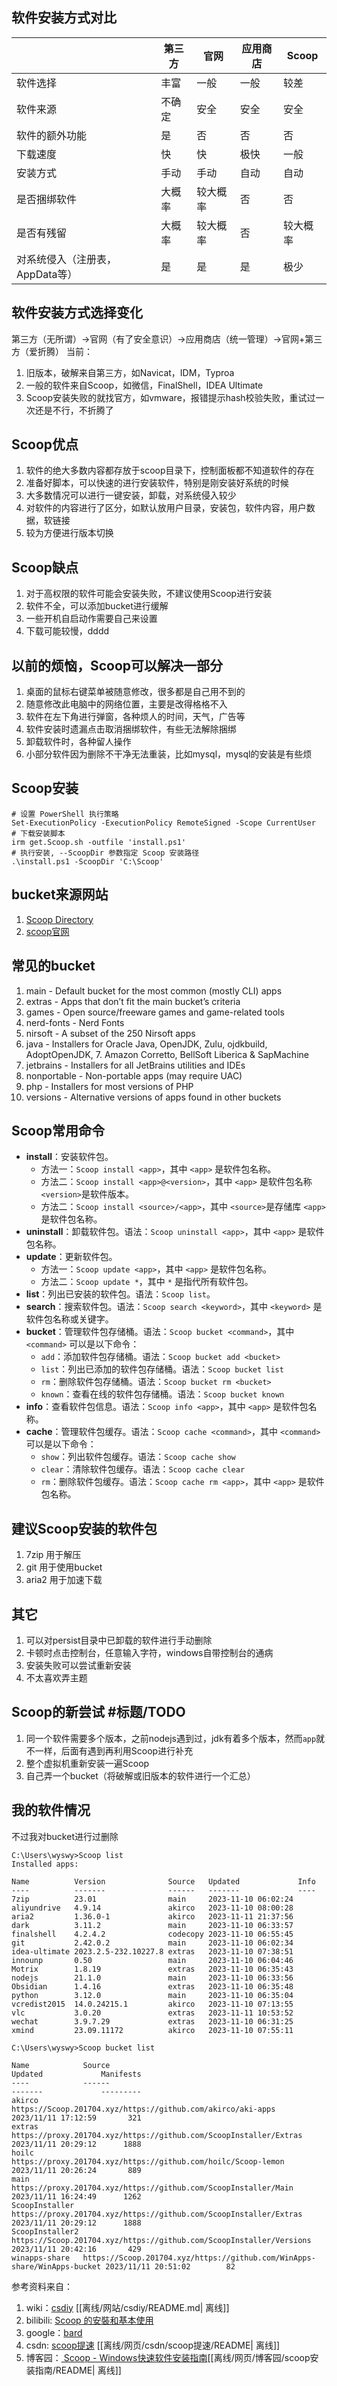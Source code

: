 ## 软件安装方式对比
|                        | 第三方 | 官网   | 应用商店 | Scoop |
|------------------------|-----|------|------|-------|
| 软件选择                   | 丰富  | 一般   | 一般   | 较差    |
| 软件来源                   | 不确定 | 安全   | 安全   | 安全    |
| 软件的额外功能                | 是   | 否    | 否    | 否     |
| 下载速度                   | 快   | 快    | 极快   | 一般    |
| 安装方式                   | 手动  | 手动   | 自动   | 自动    |
| 是否捆绑软件                 | 大概率 | 较大概率 | 否    | 否     |
| 是否有残留                  | 大概率 | 较大概率 | 否    | 较大概率  |
| 对系统侵入（注册表，AppData等） | 是   | 是    | 是    | 极少    |

## 软件安装方式选择变化
第三方（无所谓）->官网（有了安全意识）->应用商店（统一管理）->官网+第三方（爱折腾）
当前：
1. 旧版本，破解来自第三方，如Navicat，IDM，Typroa
2. 一般的软件来自Scoop，如微信，FinalShell，IDEA Ultimate
3. Scoop安装失败的就找官方，如vmware，报错提示hash校验失败，重试过一次还是不行，不折腾了

## Scoop优点
1. 软件的绝大多数内容都存放于scoop目录下，控制面板都不知道软件的存在
2. 准备好脚本，可以快速的进行安装软件，特别是刚安装好系统的时候
3. 大多数情况可以进行一键安装，卸载，对系统侵入较少
4. 对软件的内容进行了区分，如默认放用户目录，安装包，软件内容，用户数据，软链接
5. 较为方便进行版本切换

## Scoop缺点
1. 对于高权限的软件可能会安装失败，不建议使用Scoop进行安装
2. 软件不全，可以添加bucket进行缓解
3. 一些开机自启动作需要自己来设置
4. 下载可能较慢，dddd

## 以前的烦恼，Scoop可以解决一部分
1. 桌面的鼠标右键菜单被随意修改，很多都是自己用不到的
2. 随意修改此电脑中的网络位置，主要是改得格格不入
3. 软件在左下角进行弹窗，各种烦人的时间，天气，广告等
4. 软件安装时遗漏点击取消捆绑软件，有些无法解除捆绑
5. 卸载软件时，各种留人操作
6. 小部分软件因为删除不干净无法重装，比如mysql，mysql的安装是有些烦

## Scoop安装
````
# 设置 PowerShell 执行策略
Set-ExecutionPolicy -ExecutionPolicy RemoteSigned -Scope CurrentUser
# 下载安装脚本
irm get.Scoop.sh -outfile 'install.ps1'
# 执行安装, --ScoopDir 参数指定 Scoop 安装路径
.\install.ps1 -ScoopDir 'C:\Scoop'
````

## bucket来源网站
1.  [Scoop Directory](https://rasa.github.io/scoop-directory/search)
2.  [scoop官网](https://Scoop.sh/)

## 常见的bucket
1. main - Default bucket for the most common (mostly CLI) apps
2. extras - Apps that don’t fit the main bucket’s criteria
3. games - Open source/freeware games and game-related tools
4. nerd-fonts - Nerd Fonts
5. nirsoft - A subset of the 250 Nirsoft apps
6. java - Installers for Oracle Java, OpenJDK, Zulu, ojdkbuild, AdoptOpenJDK, 7. Amazon Corretto, BellSoft Liberica & SapMachine
7. jetbrains - Installers for all JetBrains utilities and IDEs
8. nonportable - Non-portable apps (may require UAC)
9. php - Installers for most versions of PHP
10. versions - Alternative versions of apps found in other buckets

## Scoop常用命令
* **install**：安装软件包。
    * 方法一：`Scoop install <app>`，其中 `<app>` 是软件包名称。
    * 方法二：`Scoop install <app>@<version>`，其中 `<app>` 是软件包名称 `<version>`是软件版本。
    * 方法二：`Scoop install <source>/<app>`，其中 `<source>`是存储库 `<app>` 是软件包名称。
* **uninstall**：卸载软件包。语法：`Scoop uninstall <app>`，其中 `<app>` 是软件包名称。
* **update**：更新软件包。
    * 方法一：`Scoop update <app>`，其中 `<app>` 是软件包名称。
    * 方法二：`Scoop update *`，其中 `*` 是指代所有软件包。
* **list**：列出已安装的软件包。语法：`Scoop list`。
* **search**：搜索软件包。语法：`Scoop search <keyword>`，其中 `<keyword>` 是软件包名称或关键字。
* **bucket**：管理软件包存储桶。语法：`Scoop bucket <command>`，其中 `<command>` 可以是以下命令：
    * `add`：添加软件包存储桶。语法：`Scoop bucket add <bucket>`
    * `list`：列出已添加的软件包存储桶。语法：`Scoop bucket list`
    * `rm`：删除软件包存储桶。语法：`Scoop bucket rm <bucket>`
    * `known`：查看在线的软件包存储桶。语法：`Scoop bucket known`
* **info**：查看软件包信息。语法：`Scoop info <app>`，其中 `<app>` 是软件包名称。
* **cache**：管理软件包缓存。语法：`Scoop cache <command>`，其中 `<command>` 可以是以下命令：
    * `show`：列出软件包缓存。语法：`Scoop cache show`
    * `clear`：清除软件包缓存。语法：`Scoop cache clear`
    * `rm`：删除软件包缓存。语法：`Scoop cache rm <app>`，其中 `<app>` 是软件包名称。

## 建议Scoop安装的软件包
1. 7zip 用于解压
2. git 用于使用bucket
3. aria2 用于加速下载

## 其它
1. 可以对persist目录中已卸载的软件进行手动删除
2. 卡顿时点击控制台，任意输入字符，windows自带控制台的通病
3. 安装失败可以尝试重新安装
4. 不太喜欢弄主题

## Scoop的新尝试 #标题/TODO
1. 同一个软件需要多个版本，之前nodejs遇到过，jdk有着多个版本，然而`app`就不一样，后面有遇到再利用Scoop进行补充
2. 整个虚拟机重新安装一遍Scoop
3. 自己弄一个bucket（将破解或旧版本的软件进行一个汇总）


## 我的软件情况
不过我对bucket进行过删除
````
C:\Users\wyswy>Scoop list
Installed apps:

Name          Version              Source   Updated             Info
----          -------              ------   -------             ----
7zip          23.01                main     2023-11-10 06:02:24
aliyundrive   4.9.14               akirco   2023-11-10 08:00:28
aria2         1.36.0-1             akirco   2023-11-11 21:37:56
dark          3.11.2               main     2023-11-10 06:33:57
finalshell    4.2.4.2              codecopy 2023-11-10 06:55:45
git           2.42.0.2             main     2023-11-10 06:02:34
idea-ultimate 2023.2.5-232.10227.8 extras   2023-11-10 07:38:51
innounp       0.50                 main     2023-11-10 06:04:46
Motrix        1.8.19               extras   2023-11-10 06:35:43
nodejs        21.1.0               main     2023-11-10 06:33:56
Obsidian      1.4.16               extras   2023-11-10 06:35:48
python        3.12.0               main     2023-11-10 06:35:04
vcredist2015  14.0.24215.1         akirco   2023-11-10 07:13:55
vlc           3.0.20               extras   2023-11-11 10:53:52
wechat        3.9.7.29             extras   2023-11-10 06:31:25
xmind         23.09.11172          akirco   2023-11-10 07:55:11

C:\Users\wyswy>Scoop bucket list

Name            Source                                                                   Updated             Manifests
----            ------                                                                   -------             ---------
akirco          https://Scoop.201704.xyz/https://github.com/akirco/aki-apps              2023/11/11 17:12:59       321
extras          https://proxy.201704.xyz/https://github.com/ScoopInstaller/Extras        2023/11/11 20:29:12      1888
hoilc           https://proxy.201704.xyz/https://github.com/hoilc/Scoop-lemon            2023/11/11 20:26:24       889
main            https://proxy.201704.xyz/https://github.com/ScoopInstaller/Main          2023/11/11 16:24:49      1262
ScoopInstaller  https://proxy.201704.xyz/https://github.com/ScoopInstaller/Extras        2023/11/11 20:29:12      1888
ScoopInstaller2 https://Scoop.201704.xyz/https://github.com/ScoopInstaller/Versions      2023/11/11 20:42:16       429
winapps-share   https://Scoop.201704.xyz/https://github.com/WinApps-share/WinApps-bucket 2023/11/11 20:51:02        82
````

参考资料来自：
1. wiki：[csdiy](https://csdiy.wiki/%E5%BF%85%E5%AD%A6%E5%B7%A5%E5%85%B7/Scoop/ ) [[离线/网站/csdiy/README.md| 离线]]
2. bilibili: [ Scoop 的安裝和基本使用](https://www.bilibili.com/video/BV1dY411G7cT)
3. google：[bard](https://bard.google.com/)
4. csdn: [ scoop提速](https://blog.csdn.net/weixin_42250302/article/details/124733053) [[离线/网页/csdn/scoop提速/README| 离线]]
5. 博客园：[ Scoop - Windows快速软件安装指南](https://www.cnblogs.com/sleepyocean/p/17017084.html)[[离线/网页/博客园/scoop安装指南/README| 离线]]